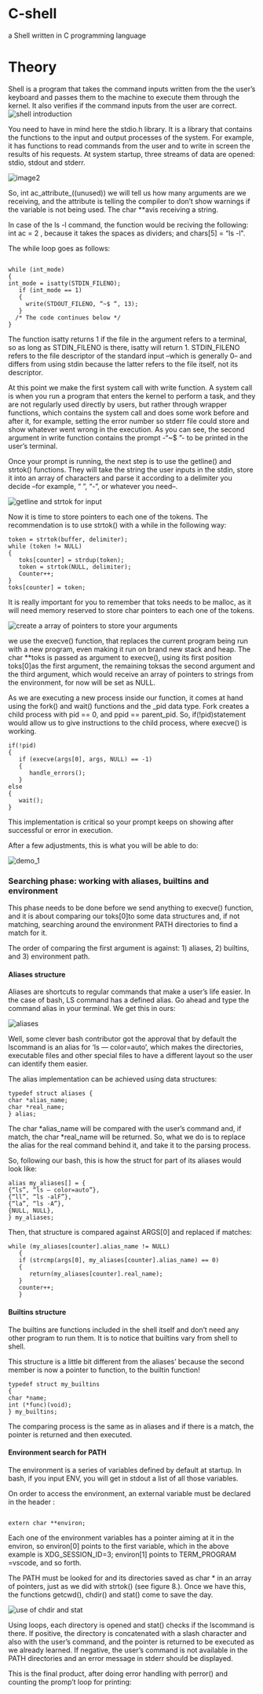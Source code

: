 # C-shell
a Shell written in C programming language

# Theory
Shell is a program that takes the command inputs written from the the user’s keyboard and passes them to the machine to execute them through the kernel. It also verifies if the command inputs from the user are correct.
![shell introduction](./images/0_-OOMpchdZWQZr4zw.webp)

You need to have in mind here the stdio.h library. It is a library that contains the functions to the input and output processes of the system. For example, it has functions to read commands from the user and to write in screen the results of his requests. At system startup, three streams of data are opened: stdio, stdout and stderr.

![image2](./images/0_JxeAiKFUS2XDMHvB.webp)

So, int ac_attribute_((unused)) we will tell us how many arguments are we receiving, and the attribute is telling the compiler to don’t show warnings if the variable is not being used. The char **avis receiving a string.

In case of the ls -l command, the function would be reciving the following: int ac = 2 , because it takes the spaces as dividers; and chars[5] = “ls -l".

The while loop goes as follows:
```

while (int_mode)
{
int_mode = isatty(STDIN_FILENO);
   if (int_mode == 1)
   {
     write(STDOUT_FILENO, “~$ “, 13);
   }
  /* The code continues below */
}
```

The function isatty returns 1 if the file in the argument refers to a terminal, so as long as STDIN_FILENO is there, isatty will return 1. STDIN_FILENO refers to the file descriptor of the standard input –which is generally 0– and differs from using stdin because the latter refers to the file itself, not its descriptor.

At this point we make the first system call with write function. A system call is when you run a program that enters the kernel to perform a task, and they are not regularly used directly by users, but rather through wrapper functions, which contains the system call and does some work before and after it, for example, setting the error number so stderr file could store and show whatever went wrong in the execution. As you can see, the second argument in write function contains the prompt -“~$ ”- to be printed in the user’s terminal.

Once your prompt is running, the next step is to use the getline() and strtok() functions. They will take the string the user inputs in the stdin, store it into an array of characters and parse it according to a delimiter you decide –for example, “ ”, “-”, or whatever you need–.

![getline and strtok for input](./images/get_line_and_strtok_for_input.webp)

Now it is time to store pointers to each one of the tokens. The recommendation is to use strtok() with a while in the following way:
```
token = strtok(buffer, delimiter);
while (token != NULL)
{
   toks[counter] = strdup(token);
   token = strtok(NULL, delimiter);
   Counter++;
}
toks[counter] = token;
```
It is really important for you to remember that toks needs to be malloc, as it will need memory reserved to store char pointers to each one of the tokens.

![create a array of pointers to store your arguments](./images/create_an_array_pointer_to_save_your_arguments.webp)


we use the execve() function, that replaces the current program being run with a new program, even making it run on brand new stack and heap. The char **toks is passed as argument to execve(), using its first position toks[0]as the first argument, the remaining toksas the second argument and the third argument, which would receive an array of pointers to strings from the environment, for now will be set as NULL.

As we are executing a new process inside our function, it comes at hand using the fork() and wait() functions and the _pid data type. Fork creates a child process with pid == 0, and ppid == parent_pid. So, if(!pid)statement would allow us to give instructions to the child process, where execve() is working.


```
if(!pid)
{
   if (execve(args[0], args, NULL) == -1)
   {
      handle_errors();
   }
else
{
   wait();
}

```

This implementation is critical so your prompt keeps on showing after successful or error in execution.

After a few adjustments, this is what you will be able to do:

![demo_1](./images/demo_1.gif)

### Searching phase: working with aliases, builtins and environment

This phase needs to be done before we send anything to execve() function, and it is about comparing our toks[0]to some data structures and, if not matching, searching around the environment PATH directories to find a match for it.

The order of comparing the first argument is against: 1) aliases, 2) builtins, and 3) environment path.

#### Aliases structure
Aliases are shortcuts to regular commands that make a user’s life easier. In the case of bash, LS command has a defined alias. Go ahead and type the command alias in your terminal. We get this in ours:

![aliases](./images/aliases.webp)

Well, some clever bash contributor got the approval that by default the lscommand is an alias for ‘ls — color=auto’, which makes the directories, executable files and other special files to have a different layout so the user can identify them easier.

The alias implementation can be achieved using data structures:

```
typedef struct aliases {
char *alias_name;
char *real_name;
} alias;
```
The char *alias_name will be compared with the user’s command and, if match, the char *real_name will be returned. So, what we do is to replace the alias for the real command behind it, and take it to the parsing process.

So, following our bash, this is how the struct for part of its aliases would look like:

```
alias my_aliases[] = {
{“ls”, “ls — color=auto”},
{“ll”, “ls -alF”},
{“la”, “ls -A”},
{NULL, NULL},
} my_aliases;
```

Then, that structure is compared against ARGS[0] and replaced if matches:

```
while (my_aliases[counter].alias_name != NULL)
   {
   if (strcmp(args[0], my_aliases[counter].alias_name) == 0)
   {
      return(my_aliases[counter].real_name);
   }
   counter++;
   }

```

#### Builtins structure
The builtins are functions included in the shell itself and don’t need any other program to run them. It is to notice that builtins vary from shell to shell.

This structure is a little bit different from the aliases’ because the second member is now a pointer to function, to the builtin function!

```
typedef struct my_builtins
{
char *name;
int (*func)(void);
} my_builtins;
```
The comparing process is the same as in aliases and if there is a match, the pointer is returned and then executed.

#### Environment search for PATH
The environment is a series of variables defined by default at startup. In bash, if you input ENV, you will get in stdout a list of all those variables.

On order to access the environment, an external variable must be declared in the header :
```

extern char **environ;
```

Each one of the environment variables has a pointer aiming at it in the environ, so environ[0] points to the first variable, which in the above example is XDG_SESSION_ID=3; environ[1] points to TERM_PROGRAM =vscode, and so forth.

The PATH must be looked for and its directories saved as char * in an array of pointers, just as we did with strtok() (see figure 8.). Once we have this, the functions getcwd(), chdir() and stat() come to save the day.

![use of chdir and stat](./images/use_of_chdir_and_stat.webp)

Using loops, each directory is opened and stat() checks if the lscommand is there. If positive, the directory is concatenated with a slash character and also with the user’s command, and the pointer is returned to be executed as we already learned. If negative, the user’s command is not available in the PATH directories and an error message in stderr should be displayed.

This is the final product, after doing error handling with perror() and counting the promp’t loop for printing:


